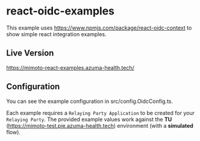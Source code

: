 # react-oidc-examples
This example uses https://www.npmjs.com/package/react-oidc-context to show simple react integration examples. 

## Live Version
https://mimoto-react-examples.azuma-health.tech/

## Configuration
You can see the example configuration in src/config.OidcConfig.ts.

Each example requires a `Relaying Party Application` to be created for your `Relaying Party`.
The provided example values work against the **TU** (https://mimoto-test.pie.azuma-health.tech) environment (with a **simulated** flow).
